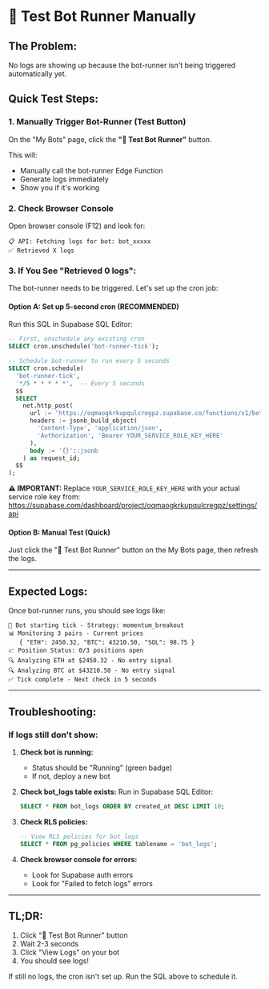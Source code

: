 # 🧪 Test Bot Runner Manually

## **The Problem:**
No logs are showing up because the bot-runner isn't being triggered automatically yet.

## **Quick Test Steps:**

### **1. Manually Trigger Bot-Runner (Test Button)**
On the "My Bots" page, click the **"🧪 Test Bot Runner"** button.

This will:
- Manually call the bot-runner Edge Function
- Generate logs immediately
- Show you if it's working

### **2. Check Browser Console**
Open browser console (F12) and look for:
```
📋 API: Fetching logs for bot: bot_xxxxx
✅ Retrieved X logs
```

### **3. If You See "Retrieved 0 logs":**

The bot-runner needs to be triggered. Let's set up the cron job:

#### **Option A: Set up 5-second cron (RECOMMENDED)**

Run this SQL in Supabase SQL Editor:

```sql
-- First, unschedule any existing cron
SELECT cron.unschedule('bot-runner-tick');

-- Schedule bot-runner to run every 5 seconds
SELECT cron.schedule(
  'bot-runner-tick',
  '*/5 * * * * *',  -- Every 5 seconds
  $$
  SELECT
    net.http_post(
      url := 'https://oqmaogkrkupqulcregpz.supabase.co/functions/v1/bot-runner',
      headers := jsonb_build_object(
        'Content-Type', 'application/json',
        'Authorization', 'Bearer YOUR_SERVICE_ROLE_KEY_HERE'
      ),
      body := '{}'::jsonb
    ) as request_id;
  $$
);
```

**⚠️ IMPORTANT:** Replace `YOUR_SERVICE_ROLE_KEY_HERE` with your actual service role key from:
https://supabase.com/dashboard/project/oqmaogkrkupqulcregpz/settings/api

#### **Option B: Manual Test (Quick)**

Just click the "🧪 Test Bot Runner" button on the My Bots page, then refresh the logs.

---

## **Expected Logs:**

Once bot-runner runs, you should see logs like:

```
🤖 Bot starting tick - Strategy: momentum_breakout
📊 Monitoring 3 pairs - Current prices
   { "ETH": 2450.32, "BTC": 43210.50, "SOL": 98.75 }
📈 Position Status: 0/3 positions open
🔍 Analyzing ETH at $2450.32 - No entry signal
🔍 Analyzing BTC at $43210.50 - No entry signal
✅ Tick complete - Next check in 5 seconds
```

---

## **Troubleshooting:**

### **If logs still don't show:**

1. **Check bot is running:**
   - Status should be "Running" (green badge)
   - If not, deploy a new bot

2. **Check bot_logs table exists:**
   Run in Supabase SQL Editor:
   ```sql
   SELECT * FROM bot_logs ORDER BY created_at DESC LIMIT 10;
   ```

3. **Check RLS policies:**
   ```sql
   -- View RLS policies for bot_logs
   SELECT * FROM pg_policies WHERE tablename = 'bot_logs';
   ```

4. **Check browser console for errors:**
   - Look for Supabase auth errors
   - Look for "Failed to fetch logs" errors

---

## **TL;DR:**
1. Click "🧪 Test Bot Runner" button
2. Wait 2-3 seconds
3. Click "View Logs" on your bot
4. You should see logs!

If still no logs, the cron isn't set up. Run the SQL above to schedule it.

